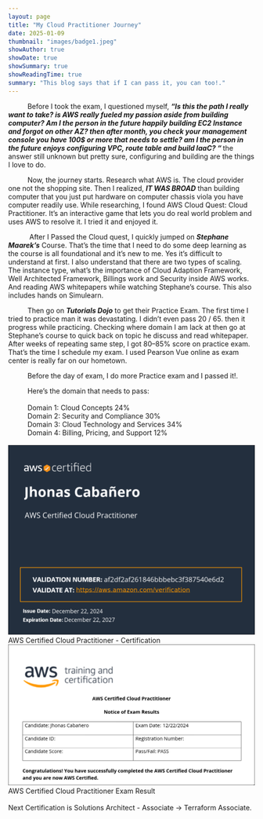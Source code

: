 ```yaml
---
layout: page
title: "My Cloud Practitioner Journey"
date: 2025-01-09
thumbnail: "images/badge1.jpeg"
showAuthor: true
showDate: true
showSummary: true
showReadingTime: true
summary: "This blog says that if I can pass it, you can too!."
---
```

&nbsp;&nbsp;&nbsp;&nbsp;&nbsp;&nbsp;&nbsp;&nbsp;&nbsp;&nbsp;Before I took the exam, I questioned myself, <b><i>“Is this the path I really want to take? is AWS really fueled my passion aside from building computer? Am I the person in the future happily building EC2 Instance and forgot on other AZ? then after month, you check your management console you have 100$ or more that needs to settle? am I the person in the future enjoys configuring VPC, route table and build IaaC? “ </b></i> the answer still unknown but pretty sure, configuring and building are the things I love to do. <br>

&nbsp;&nbsp;&nbsp;&nbsp;&nbsp;&nbsp;&nbsp;&nbsp;&nbsp;&nbsp;Now, the journey starts. Research what AWS is. The cloud provider one not the shopping site. Then I realized, <b><i>IT WAS BROAD</i></b> than building computer that you just put hardware on computer chassis viola you have computer readily use. While researching, I found AWS Cloud Quest: Cloud Practitioner. It’s an interactive game that lets you do real world problem and uses AWS to resolve it. I tried it and enjoyed it. <br>

&nbsp;&nbsp;&nbsp;&nbsp;&nbsp;&nbsp;&nbsp;&nbsp;&nbsp;&nbsp; After I Passed the Cloud quest, I quickly jumped on <b><i>Stephane Maarek’s</b></i> Course. That’s the time that I need to do some deep learning as the course is all foundational and it’s new to me. Yes it’s difficult to understand at first. I also understand that there are two types of scaling. The instance type, what’s the importance of Cloud Adaption Framework, Well Architected Framework, Billings work and Security inside AWS works. And reading AWS whitepapers while watching Stephane’s course. This also includes hands on Simulearn.

&nbsp;&nbsp;&nbsp;&nbsp;&nbsp;&nbsp;&nbsp;&nbsp;&nbsp;&nbsp;Then go on <b><i>Tutorials Dojo</b></i> to get their Practice Exam. The first time I tried to practice man it was devastating. I didn’t even pass 20 / 65. then it progress while practicing. Checking where domain I am lack at then go at Stephane’s course to quick back on topic he discuss and read whitepaper. After weeks of repeating same step, I got 80–85% score on practice exam. That’s the time I schedule my exam. I used Pearson Vue online as exam center is really far on our hometown.

&nbsp;&nbsp;&nbsp;&nbsp;&nbsp;&nbsp;&nbsp;&nbsp;&nbsp;&nbsp;Before the day of exam, I do more Practice exam and I passed it!. <br>

&nbsp;&nbsp;&nbsp;&nbsp;&nbsp;&nbsp;&nbsp;&nbsp;&nbsp;&nbsp;Here’s the domain that needs to pass:<br><br>
&nbsp;&nbsp;&nbsp;&nbsp;&nbsp;&nbsp;&nbsp;&nbsp;&nbsp;&nbsp;Domain 1: Cloud Concepts 24% <br>
&nbsp;&nbsp;&nbsp;&nbsp;&nbsp;&nbsp;&nbsp;&nbsp;&nbsp;&nbsp;Domain 2: Security and Compliance 30%<br>
&nbsp;&nbsp;&nbsp;&nbsp;&nbsp;&nbsp;&nbsp;&nbsp;&nbsp;&nbsp;Domain 3: Cloud Technology and Services 34%<br>
&nbsp;&nbsp;&nbsp;&nbsp;&nbsp;&nbsp;&nbsp;&nbsp;&nbsp;&nbsp;Domain 4: Billing, Pricing, and Support 12%<br>
&nbsp;&nbsp;&nbsp;&nbsp;&nbsp;&nbsp;&nbsp;&nbsp;&nbsp;!["Cert"](images/image.png)
AWS Certified Cloud Practitioner - Certification
&nbsp;&nbsp;&nbsp;&nbsp;&nbsp;&nbsp;&nbsp;&nbsp;&nbsp;!["Cert"](images/image1.png)
AWS Certified Cloud Practitioner Exam Result <br><br>
Next Certification is Solutions Architect -  Associate -> Terraform Associate.